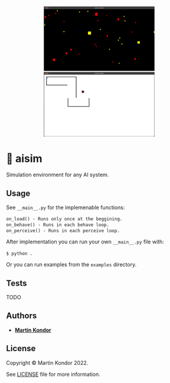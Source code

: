 <p align="center">
    <img src="assets/ex1.png" width="300px" title="Example 1">
    <img src="assets/ex2.png" width="300px" title="Example 2">
</p>

# 🤖 aisim

Simulation environment for any AI system.

## Usage

See ```__main__.py``` for the implemenable functions:

```
on_load() - Runs only once at the beggining.
on_behave() - Runs in each behave loop.
on_perceive() - Runs in each perceive loop.
```

After implementation you can run your own ```__main__.py``` file with:

```$ python .```

Or you can run examples from the  ```examples``` directory.

## Tests

TODO

## Authors

* **[Martin Kondor](https://github.com/MartinKondor)**


## License 

Copyright &copy; Martin Kondor 2022.

See [LICENSE](./LICENSE) file for more information.

